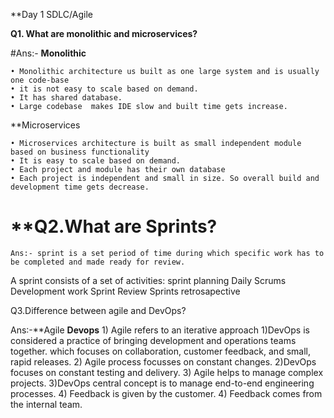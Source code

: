 **Day 1
 SDLC/Agile

**Q1. What are monolithic and microservices?**

#Ans:- **Monolithic**

    • Monolithic architecture us built as one large system and is usually one code-base
    • it is not easy to scale based on demand.
    • It has shared database.
    • Large codebase  makes IDE slow and built time gets increase. 
    
  **Microservices
    
    • Microservices architecture is built as small independent module based on business functionality
    • It is easy to scale based on demand.
    • Each project and module has their own database
    • Each project is independent and small in size. So overall build and development time gets decrease.
    
   # **Q2.What are Sprints?
    Ans:- sprint is a set period of time during which specific work has to be completed and made ready for review.
 A sprint consists of a set of activities:
  sprint planning
  Daily Scrums
  Development work
  Sprint Review
  Sprints retrosapective
  
  Q3.Difference between agile and DevOps?
  
  Ans:-**Agile                                                       **Devops**
    1) Agile refers to an iterative approach                         1)DevOps is considered a practice of bringing development and operations teams together.
    which focuses on collaboration, customer feedback, 
    and small, rapid releases.
    2) Agile process focusses on constant changes.                   2)DevOps focuses on constant testing and delivery.
    3) Agile helps to manage complex projects.                       3)DevOps central concept is to manage end-to-end engineering processes.
    4) Feedback is given by the customer.                            4) Feedback comes from the internal team.
  
